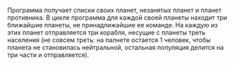 Программа получает списки своих планет, незанятых планет и планет противника. В цикле программа для каждой своей планеты находит три ближайшие планеты, 
не принадлижайшие ее команде. На каждую из этих планет отправляется три корабля, несущие с планеты треть населения (не совсем треть: на палнете остается 
1 человек, чтобы планета не становилась нейтральной, остальная популяция делится на три части и отправляется). 
